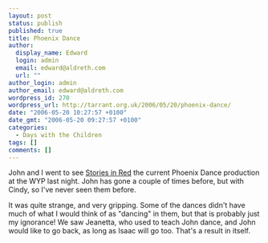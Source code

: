 ```yaml
---
layout: post
status: publish
published: true
title: Phoenix Dance
author:
  display_name: Edward
  login: admin
  email: edward@aldreth.com
  url: ""
author_login: admin
author_email: edward@aldreth.com
wordpress_id: 270
wordpress_url: http://tarrant.org.uk/2006/05/20/phoenix-dance/
date: "2006-05-20 10:27:57 +0100"
date_gmt: "2006-05-20 09:27:57 +0100"
categories:
  - Days with the Children
tags: []
comments: []
---
```


<p>John and I went to see <a href="https://www.phoenixdancetheatre.co.uk/pages/02f.html">Stories in Red</a> the current Phoenix Dance production at the WYP last night.  John has gone a couple of times before, but with Cindy, so I've never seen them before.</p>
<p>It was quite strange, and very gripping.  Some of the dances didn't have much of what I would think of as "dancing" in them, but that is probably just my ignorance!  We saw Jeanetta, who used to teach John dance, and John would like to go back, as long as Isaac will go too.  That's a result in itself.</p>

